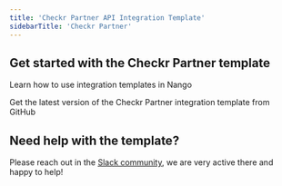 ```yaml
---
title: 'Checkr Partner API Integration Template'
sidebarTitle: 'Checkr Partner'
---
```


## Get started with the Checkr Partner template

<Card title="How to use integration templates"
      href="/understand/concepts/templates"
      icon="book-open">
    Learn how to use integration templates in Nango


<Card title="Get the Checkr Partner template"
      href="https://github.com/NangoHQ/nango/tree/master/integration-templates/checkr-partner"
      icon="github">
    Get the latest version of the Checkr Partner integration template from GitHub


## Need help with the template?
Please reach out in the [Slack community](https://nango.dev/slack), we are very active there and happy to help!
